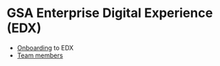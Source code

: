 # GSA Enterprise Digital Experience (EDX)

* [Onboarding](https://github.com/GSA/EDX/wiki/Onboarding) to EDX
* [Team members](/team/)
